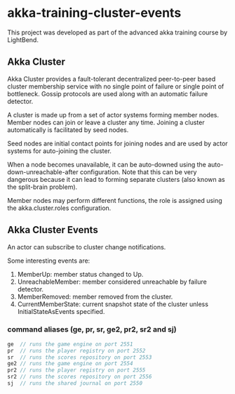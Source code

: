 # akka-training-cluster-events

This project was developed as part of the advanced akka training course by LightBend. 

## Akka Cluster
Akka Cluster provides a fault-tolerant decentralized peer-to-peer based cluster membership service with no single point of failure or single point of bottleneck. Gossip protocols are used along with an automatic failure detector.

A cluster is made up from a set of actor systems forming member nodes. Member nodes can join or leave a cluster any time. Joining a cluster automatically is facilitated by seed nodes. 

Seed nodes are initial contact points for joining nodes and are used by actor systems for auto-joining the cluster. 

When a node becomes unavailable, it can be auto-downed using the auto-down-unreachable-after configuration. Note that this can be very dangerous because it can lead to forming separate clusters (also known as the split-brain problem).

Member nodes may perform different functions, the role is assigned using the akka.cluster.roles configuration.

## Akka Cluster Events

An actor can subscribe to cluster change notifications.

Some interesting events are: 
1. MemberUp: member status changed to Up.
2. UnreachableMember: member considered unreachable by failure detector.
3. MemberRemoved: member removed from the cluster.
4. CurrentMemberState: current snapshot state of the cluster unless InitialStateAsEvents specified. 


### command aliases (ge, pr, sr, ge2, pr2, sr2 and sj)
```scala
ge  // runs the game engine on port 2551
pr  // runs the player registry on port 2552
sr  // runs the scores repository on port 2553
ge2 // runs the game engine on port 2554
pr2 // runs the player registry on port 2555
sr2 // runs the scores repository on port 2556
sj  // runs the shared journal on port 2550
```

